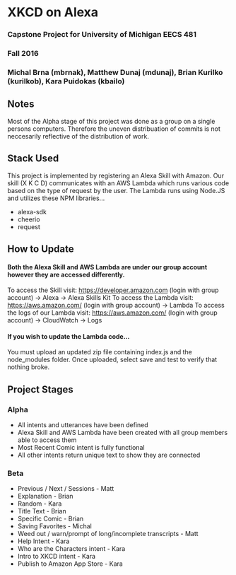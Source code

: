 # XKCD on Alexa
### Capstone Project for University of Michigan EECS 481
### Fall 2016
### Michal Brna (mbrnak), Matthew Dunaj (mdunaj), Brian Kurilko (kurilkob), Kara Puidokas (kbailo)

## Notes
Most of the Alpha stage of this project was done as a group on a single persons computers. Therefore the uneven distribuation of commits is not neccesarily reflective of the distribution of work.

## Stack Used
This project is implemented by registering an Alexa Skill with Amazon. Our skill (X K C D) communicates with an AWS Lambda which runs various code based on the type of request by the user. The Lambda runs using Node.JS and utilizes these NPM libraries...
  * alexa-sdk
  * cheerio
  * request

## How to Update
#### Both the Alexa Skill and AWS Lambda are under our group account however they are accessed differently.
To access the Skill visit: https://developer.amazon.com (login with group account) -> Alexa -> Alexa Skills Kit
To access the Lambda visit: https://aws.amazon.com/ (login with group account) -> Lambda
To access the logs of our Lambda visit: https://aws.amazon.com/ (login with group account) -> CloudWatch -> Logs

#### If you wish to update the Lambda code...
You must upload an updated zip file containing index.js and the node_modules folder. Once uploaded, select save and test to verify that nothing broke.

## Project Stages
### Alpha
  * All intents and utterances have been defined
  * Alexa Skill and AWS Lambda have been created with all group members able to access them
  * Most Recent Comic intent is fully functional
  * All other intents return unique text to show they are connected

### Beta
 * Previous / Next / Sessions - Matt
 * Explanation - Brian
 * Random - Kara
 * Title Text - Brian
 * Specific Comic - Brian
 * Saving Favorites - Michal
 * Weed out / warn/prompt of long/incomplete transcripts - Matt
 * Help Intent -  Kara
 * Who are the Characters intent - Kara
 * Intro to XKCD intent - Kara
 * Publish to Amazon App Store - Kara